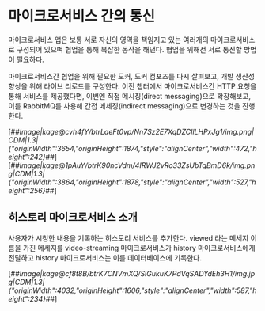# 마이크로서비스 간의 통신

마이크로서비스 앱은 보통 서로 자신의 영역을 책임지고 있는 여러개의 마이크로서비스로 구성되어 있으며 협업을 통해 복잡한 동작을 해낸다. 협업을 위해선 서로 통신할 방법이 필요하다.

마이크로서비스간 협업을 위해 필요한 도커, 도커 컴포즈를 다시 살펴보고, 개발 생산성 향상을 위해 라이브 리로드를 구성한다. 이전 챕터에서 마이크로서비스간 HTTP 요청을 통해 서비스를 제공했다면, 이번엔 직접 메시징(direct messaging)으로 확장해보고, 이를 RabbitMQ를 사용해 간접 메세징(indirect messaging)으로 변경하는 것을 진행한다.

[##_Image|kage@cvh4fY/btrLaeFt0vp/Nn7Sz2E7XqDZCIlLHPxJg1/img.png|CDM|1.3|{"originWidth":3654,"originHeight":1874,"style":"alignCenter","width":472,"height":242}_##][##_Image|kage@1pAuY/btrK90ncVdm/4IRWJ2vRo33ZsUbTqBmD6k/img.png|CDM|1.3|{"originWidth":3864,"originHeight":1878,"style":"alignCenter","width":527,"height":256}_##]

## 히스토리 마이크로서비스 소개

사용자가 시청한 내용을 기록하는 히스토리 서비스를 추가한다. viewed 라는 메세지 이름을 가진 메세지를 video-streaming 마이크로서비스가 history 마이크로서비스에게 전달하고 history 마이크로서비스는 이를 데이터베이스에 기록한다.

[##_Image|kage@cf8t8B/btrK7CNVmXQ/SlGukuK7PdVqSADYdEh3H1/img.jpg|CDM|1.3|{"originWidth":4032,"originHeight":1606,"style":"alignCenter","width":587,"height":234}_##]
